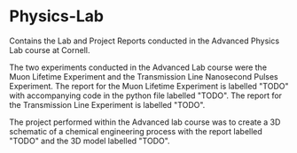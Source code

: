 # Physics-Lab
Contains the Lab and Project Reports conducted in the Advanced Physics Lab course at Cornell.

The two experiments conducted in the Advanced Lab course were the Muon Lifetime Experiment and the Transmission Line Nanosecond Pulses Experiment. The report for the Muon Lifetime Experiment is labelled "TODO" with accompanying code in the python file labelled "TODO". The report for the Transmission Line Experiment is labelled "TODO". 

The project performed within the Advanced lab course was to create a 3D schematic of a chemical engineering process with the report labelled "TODO" and the 3D model labelled "TODO". 
